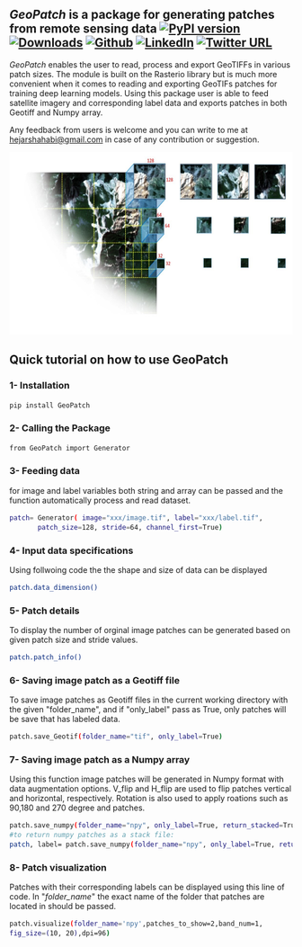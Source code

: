 ## *GeoPatch* is a package for generating patches from remote sensing data [![PyPI version](https://img.shields.io/badge/PyPi%20Package-1.0.4-green)](https://pypi.org/project/GeoPatch/) [![Downloads](https://static.pepy.tech/personalized-badge/geopatch?period=total&units=international_system&left_color=grey&right_color=orange&left_text=Downloads)](https://pepy.tech/project/geopatch) [![Github](https://img.shields.io/badge/Github-GeoPatch-blue)](https://github.com/Hejarshahabi/GeoPatch) [![LinkedIn](https://img.shields.io/badge/LinkedIn-Hejar%20Shahabi-blue)](https://www.linkedin.com/in/hejarshahabi/) [![Twitter URL](https://img.shields.io/twitter/url?color=blue&label=Hejar%20Shahabi&style=social&url=https%3A%2F%2Ftwitter.com%2Fhejarshahabi)](https://twitter.com/hejarshahabi) 


*GeoPatch* enables the user to read, process and export GeoTIFFs in various patch sizes. The module is built on the Rasterio library but is much more convenient when it comes to reading and exporting GeoTIFs patches for training deep learning models.
Using this package user is able to feed satellite imagery and corresponding label data and exports patches in both Geotiff and Numpy array.

Any feedback from users is welcome and you can write to me at hejarshahabi@gmail.com in case of any contribution or suggestion.

<img src="https://github.com/Hejarshahabi/GeoPatch/blob/main/Patch_logo.jpg?raw=true?raw=true" width="880" height="325">

## Quick tutorial on how to use GeoPatch 

### 1- Installation 
```bash
pip install GeoPatch
```
### 2- Calling the Package
```bash
from GeoPatch import Generator
```
### 3- Feeding data
for image and label variables both string and array 
can be passed and the function automatically process and read dataset.
```bash
patch= Generator( image="xxx/image.tif", label="xxx/label.tif",
       patch_size=128, stride=64, channel_first=True)
```
 ### 4- Input data specifications 
Using follwoing code the the shape and size of data can be displayed
```bash
patch.data_dimension()
```
 ### 5- Patch details
To display the number of orginal image patches can be generated based on given patch size and stride values.
```bash
patch.patch_info()
```
### 6- Saving image patch as a Geotiff file 
To save image patches as Geotiff files in the current working directory with the given "folder_name", and if "only_label" pass as True, only patches will be save that has labeled data. 
```bash
patch.save_Geotif(folder_name="tif", only_label=True)
```
### 7- Saving image patch as a Numpy array
Using this function image patches will be generated in Numpy format with data augmentation options.  V_flip and H_flip are used to flip patches vertical and horizontal, respectively. Rotation is also used to apply roations such as 90,180 and 270 degree and patches. 
```bash
patch.save_numpy(folder_name="npy", only_label=True, return_stacked=True, save_stack=True, V_flip=True, H_flip=True, Rotation=True)
#to return numpy patches as a stack file:
patch, label= patch.save_numpy(folder_name="npy", only_label=True, return_stacked=True, save_stack=True, V_flip=True, H_flip=True, Rotation=True)
```
### 8- Patch visualization  
Patches with their corresponding labels can be displayed using this line of code.
In "*folder_name*" the exact name of the folder that patches are located in should be passed. 
```bash
patch.visualize(folder_name='npy',patches_to_show=2,band_num=1,
fig_size=(10, 20),dpi=96)
```
